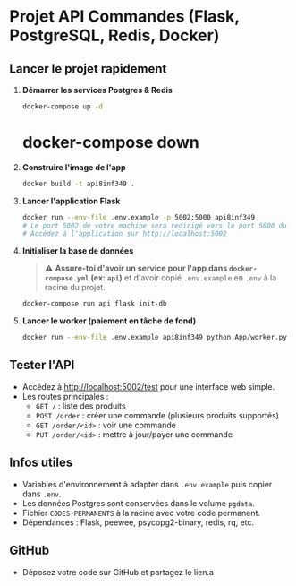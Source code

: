 # Projet API Commandes (Flask, PostgreSQL, Redis, Docker)

## Lancer le projet rapidement

1. **Démarrer les services Postgres & Redis**
   ```sh
   docker-compose up -d
   ```
   # docker-compose down  
2. **Construire l'image de l'app**
   ```sh
   docker build -t api8inf349 .
   ```
3. **Lancer l'application Flask**
   ```sh
   docker run --env-file .env.example -p 5002:5000 api8inf349
   # Le port 5002 de votre machine sera redirigé vers le port 5000 du conteneur (Flask écoute sur 5000).
   # Accédez à l'application sur http://localhost:5002
   ```
4. **Initialiser la base de données**
   > ⚠️ **Assure-toi d'avoir un service pour l'app dans `docker-compose.yml` (ex: `api`)**
   > et d'avoir copié `.env.example` en `.env` à la racine du projet.
   ```sh
   docker-compose run api flask init-db
   ```
5. **Lancer le worker (paiement en tâche de fond)**
   ```sh
   docker run --env-file .env.example api8inf349 python App/worker.py
   ```
## Tester l'API
- Accédez à [http://localhost:5002/test](http://localhost:5002/test) pour une interface web simple.
- Les routes principales :
  - `GET /` : liste des produits
  - `POST /order` : créer une commande (plusieurs produits supportés)
  - `GET /order/<id>` : voir une commande
  - `PUT /order/<id>` : mettre à jour/payer une commande

## Infos utiles
- Variables d'environnement à adapter dans `.env.example` puis copier dans `.env`.
- Les données Postgres sont conservées dans le volume `pgdata`.
- Fichier `CODES-PERMANENTS` à la racine avec votre code permanent.
- Dépendances : Flask, peewee, psycopg2-binary, redis, rq, etc.

## GitHub
- Déposez votre code sur GitHub et partagez le lien.a
